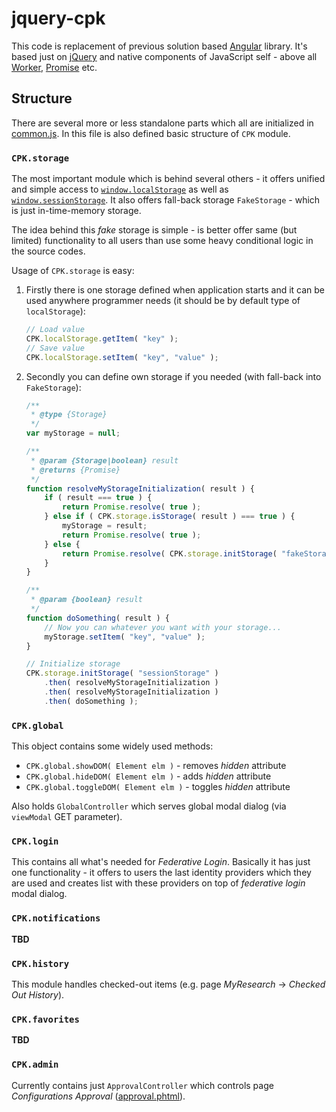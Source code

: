 # jquery-cpk

This code is replacement of previous solution based [Angular][1] library. It's based just on [jQuery][2] and native components of JavaScript self - above all [Worker][3], [Promise][4] etc.

## Structure

There are several more or less standalone parts which all are initialized in [common.js][5]. In this file is also defined basic structure of `CPK` module.

### `CPK.storage`

The most important module which is behind several others - it offers unified and simple access to [`window.localStorage`][6] as well as [`window.sessionStorage`][7]. It also offers fall-back storage `FakeStorage` - which is just in-time-memory storage.

The idea behind this _fake_ storage is simple - is better offer same (but limited) functionality to all users than use some heavy conditional logic in the source codes.

Usage of `CPK.storage` is easy:

1. Firstly there is one storage defined when application starts and it can be used anywhere programmer needs (it should be by default type of `localStorage`):
   ```javascript
   // Load value
   CPK.localStorage.getItem( "key" );
   // Save value
   CPK.localStorage.setItem( "key", "value" );
   ```
2. Secondly you can define own storage if you needed (with fall-back into `FakeStorage`):
   ```javascript
   /**
    * @type {Storage}
    */
   var myStorage = null;

   /**
    * @param {Storage|boolean} result
    * @returns {Promise}
    */
   function resolveMyStorageInitialization( result ) {
       if ( result === true ) {
           return Promise.resolve( true );
       } else if ( CPK.storage.isStorage( result ) === true ) {
           myStorage = result;
           return Promise.resolve( true );
       } else {
           return Promise.resolve( CPK.storage.initStorage( "fakeStorage" ) );
       }
   }

   /**
    * @param {boolean} result
    */
   function doSomething( result ) {
       // Now you can whatever you want with your storage...
       myStorage.setItem( "key", "value" );
   }

   // Initialize storage
   CPK.storage.initStorage( "sessionStorage" )
       .then( resolveMyStorageInitialization )
       .then( resolveMyStorageInitialization )
       .then( doSomething );
   ```

### `CPK.global`

This object contains some widely used methods:

- `CPK.global.showDOM( Element elm )` - removes _hidden_ attribute
- `CPK.global.hideDOM( Element elm )` - adds _hidden_ attribute
- `CPK.global.toggleDOM( Element elm )` - toggles _hidden_ attribute

Also holds `GlobalController` which serves global modal dialog (via `viewModal` GET parameter).

### `CPK.login`

This contains all what's needed for _Federative Login_. Basically it has just one functionality - it offers to users the last identity providers which they are used and creates list with these providers on top of _federative login_ modal dialog.

### `CPK.notifications`

__TBD__

### `CPK.history`

This module handles checked-out items (e.g. page _MyResearch_ -> _Checked Out History_).

### `CPK.favorites`

__TBD__

### `CPK.admin`

Currently contains just `ApprovalController` which controls page _Configurations Approval_ ([approval.phtml][9]).

[1]:https://angularjs.org/
[2]:https://jquery.com/
[3]:https://developer.mozilla.org/en-US/docs/Web/API/Worker
[4]:https://developer.mozilla.org/en-US/docs/Web/JavaScript/Reference/Global_Objects/Promise
[5]:https://github.com/moravianlibrary/CPK/blob/bug-776b/themes/bootstrap3/js/jquery-cpk/common.js
[6]:https://developer.mozilla.org/en-US/docs/Web/API/Window/localStorage
[7]:https://developer.mozilla.org/en-US/docs/Web/API/Window/sessionStorage
[8]:https://developer.mozilla.org/en-US/docs/Web/API/Storage
[9]:https://github.com/moravianlibrary/CPK/blob/bug-776b/themes/bootstrap3/templates/admin/configurations/approval.phtml